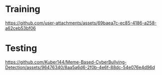 
# Training
https://github.com/user-attachments/assets/69baea7c-ec85-4186-a258-a62ceb53bf06




# Testing
https://github.com/Kuber144/Meme-Based-CyberBullying-Detection/assets/96476340/8aa5a6d6-2f0b-4e6f-88dc-54e076e4d96d

